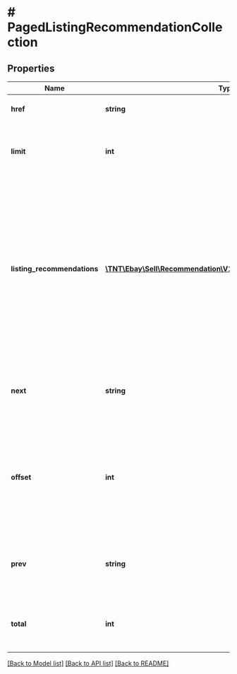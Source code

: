 # # PagedListingRecommendationCollection

## Properties

Name | Type | Description | Notes
------------ | ------------- | ------------- | -------------
**href** | **string** | The URI of the current page of results from the result set. | [optional]
**limit** | **int** | The number of items returned on a single page from the result set. This value can be set in the request with the limit query parameter. | [optional]
**listing_recommendations** | [**\TNT\Ebay\Sell\Recommendation\V1\Model\ListingRecommendation[]**](ListingRecommendation.md) | Returns a list of listingRecommendations, where each element in the list offers recommendations for the associated listingId. Which elements are returned depend on how you structure the request. For example, if you request recommendations for all of a sellers listings (by leaving the request payload empty), ad recommendations are returned only for those listings where promoteWithAd is set to RECOMMENDED. | [optional]
**next** | **string** | The URI for the following page of results. This value is returned only if there is an additional page of results to display from the result set. Max length: 2048 | [optional]
**offset** | **int** | The number of results skipped in the result set before listing the first returned result. This value can be set in the request with the offset query parameter. Note: The items in a paginated result set use a zero-based list where the first item in the list has an offset of 0. | [optional]
**prev** | **string** | The URI for the preceding page of results. This value is returned only if there is a previous page of results to display from the result set. Max length: 2048 | [optional]
**total** | **int** | The total number of items retrieved in the result set. If no items are found, this field is returned with a value of 0. | [optional]

[[Back to Model list]](../../README.md#models) [[Back to API list]](../../README.md#endpoints) [[Back to README]](../../README.md)
